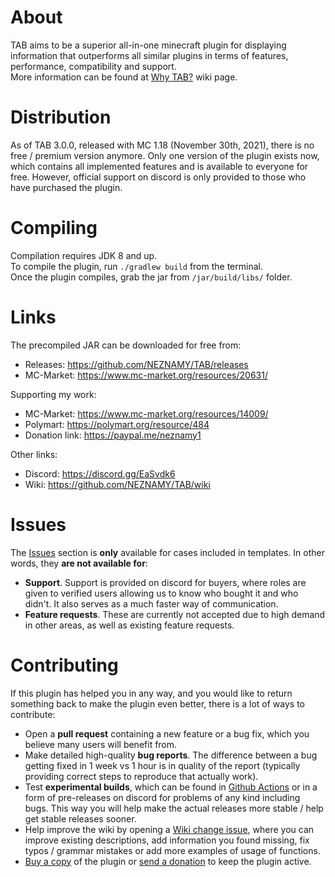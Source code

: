 # About
TAB aims to be a superior all-in-one minecraft plugin for displaying information that outperforms all 
similar plugins in terms of features, performance, compatibility and support.  
More information can be found at [Why TAB?](https://github.com/NEZNAMY/TAB/wiki/Why-TAB%3F) wiki page.

# Distribution
As of TAB 3.0.0, released with MC 1.18 (November 30th, 2021), there is no free / premium
version anymore. Only one version of the plugin exists now, which contains all implemented features
and is available to everyone for free. However, official support on discord is only provided to 
those who have purchased the plugin.  

# Compiling
Compilation requires JDK 8 and up.  
To compile the plugin, run `./gradlew build` from the terminal.  
Once the plugin compiles, grab the jar from `/jar/build/libs/` folder.

# Links
The precompiled JAR can be downloaded for free from:  
* Releases: https://github.com/NEZNAMY/TAB/releases
* MC-Market: https://www.mc-market.org/resources/20631/

Supporting my work:  
* MC-Market: https://www.mc-market.org/resources/14009/
* Polymart: https://polymart.org/resource/484
* Donation link: https://paypal.me/neznamy1

Other links:
* Discord: https://discord.gg/EaSvdk6  
* Wiki: https://github.com/NEZNAMY/TAB/wiki  

# Issues
The [Issues](https://github.com/NEZNAMY/TAB/issues) section is **only** available for cases included in templates.
In other words, they **are not available for**:  
* **Support**. Support is provided on discord for buyers, where roles are given to verified users
allowing us to know who bought it and who didn't. It also serves as a much faster way of communication.
* **Feature requests**. These are currently not accepted due to high demand in other areas, as well as existing feature requests.

# Contributing
If this plugin has helped you in any way, and you would like to return something back 
to make the plugin even better, there is a lot of ways to contribute:  
* Open a **pull request** containing a new feature or a bug fix, which you believe many users will benefit from.
* Make detailed high-quality **bug reports**. The difference between a bug getting fixed in 1 week vs 1 hour 
is in quality of the report (typically providing correct steps to reproduce that actually work).
* Test **experimental builds**, which can be found in [Github Actions](https://github.com/NEZNAMY/TAB/actions) or in a form of pre-releases on discord
for problems of any kind including bugs. This way you will help make the actual releases more stable / help get stable releases sooner.
* Help improve the wiki by opening a [Wiki change issue](https://github.com/NEZNAMY/TAB/issues/new?assignees=&labels=Wiki&template=wiki_change.yml), 
where you can improve existing descriptions, add information you found missing, fix typos / grammar mistakes or add more examples of usage of functions.
* [Buy a copy](https://www.mc-market.org/resources/14009/) of the plugin or [send a donation](https://paypal.me/neznamy1) to keep the plugin active.